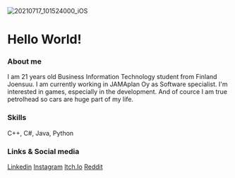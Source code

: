 ![20210717_101524000_iOS](https://user-images.githubusercontent.com/64532516/126114638-173689f7-cd6c-48cc-86ef-4d91669a0ec4.jpg)
# Hello World!

### About me
I am 21 years old Business Information Technology student from Finland Joensuu.
I am currently working in JAMAplan Oy as Software specialist. I'm interested in games, especially in the development. And of cource I am true petrolhead so cars are huge part of my life.

### Skills
C++, C#, Java, Python

### Links & Social media

[Linkedin](https://www.linkedin.com/in/aleksi-putkonen-4230761a6/)
[Instagram](https://www.instagram.com/aleksiputkone/)
[Itch.Io](https://rykae.itch.io/btl)
[Reddit](https://www.reddit.com/user/RoleXeiXD)
